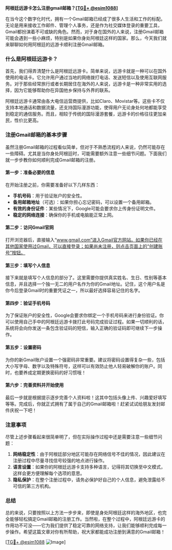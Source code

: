 **阿根廷远游卡怎么注册gmail邮箱？[[TG💪+ @esim1088](https://t.me/s/esim1088)]**

在当今这个数字化时代，拥有一个Gmail邮箱已经成了很多人生活和工作的标配。无论是用来接收工作邮件、管理个人事务，还是作为社交媒体登录的重要工具，Gmail都扮演着不可或缺的角色。然而，对于身在国外的人来说，注册Gmail邮箱可能会遇到一些小麻烦，特别是如果你身处阿根廷这样的国家。那么，今天我们就来聊聊如何用阿根廷的远游卡顺利注册Gmail邮箱。

### 什么是阿根廷远游卡？

首先，我们得弄清楚什么是阿根廷远游卡。简单来说，远游卡就是一种可以在国外使用的电话卡。它允许用户通过当地的网络拨打电话、发送短信以及使用互联网服务。对于那些经常旅行或者长期居住在海外的人来说，远游卡是一种非常实用的选择，因为它能够帮助你在异国他乡保持与外界的联系。

阿根廷远游卡通常由各大电信运营商提供，比如Claro、Movistar等。这些卡不仅支持本地通话和数据流量，还支持国际漫游功能，使得用户无论身处何地都能享受到稳定的通信服务。而且，相较于传统的国际漫游套餐，远游卡的价格往往更加亲民，性价比更高。

### 注册Gmail邮箱的基本步骤

虽然注册Gmail邮箱的过程看似简单，但对于不熟悉流程的人来说，仍然可能存在一些障碍。尤其是当你身处阿根廷时，可能需要额外注意一些细节问题。下面我们就一步步教你如何顺利完成Gmail邮箱的注册。

#### 第一步：准备必要的信息

在开始注册之前，你需要准备好以下几样东西：

- **手机号码**：用于验证账户的安全性。
- **备用邮箱地址**（可选）：如果你担心忘记密码，可以设置一个备用邮箱。
- **有效的身份证件**：某些情况下，Google可能会要求你上传身份证明文件。
- **稳定的网络连接**：确保你的手机或电脑能正常上网。

#### 第二步：访问Gmail官网

打开浏览器后，直接输入“www.gmail.com”进入Gmail官方网站。如果你已经在其他国家使用过Gmail，可以直接登录；如果尚未注册，则点击页面上的“创建账号”按钮。

#### 第三步：填写个人信息

接下来就是填写个人信息的部分了。这里需要你提供真实姓名、生日、性别等基本信息，并且选择一个独一无二的用户名作为你的Gmail地址。记住，这个用户名是你今后登录Gmail时的重要凭证之一，所以最好选择容易记住的名字。

#### 第四步：验证手机号码

为了保证账户的安全性，Google会要求你绑定一个手机号码来进行身份验证。你可以使用自己手中的阿根廷远游卡拨打此号码完成验证过程。如果一切顺利的话，系统将会向你发送一条包含验证码的短信，输入正确的验证码即可继续下一步操作。

#### 第五步：设置密码

为你的新Gmail账户设置一个强密码非常重要。建议将密码设置得复杂一些，包括大小写字母、数字以及特殊符号，这样可以有效防止他人轻易破解你的账户。同时，也要养成定期更换密码的好习惯哦！

#### 第六步：完善资料并开始使用

最后一步就是根据提示逐步完善个人资料啦！这其中包括头像上传、兴趣爱好填写等等。完成后，你就正式拥有了属于自己的Gmail邮箱啦！赶紧试试给朋友发封邮件庆祝一下吧！

### 注意事项

尽管上述步骤看起来很简单明了，但在实际操作过程中还是需要注意一些细节问题：

1. **网络稳定性**：由于阿根廷部分地区可能存在网络信号不佳的情况，因此建议在注册过程中尽量寻找信号较强的地点进行操作。
2. **语言设置**：如果你的阿根廷远游卡支持多种语言，记得将其切换至中文模式，这样会更方便理解每个选项的意思。
3. **隐私保护**：在整个注册过程中，请务必保护好自己的个人信息，避免泄露给不可信的第三方机构。

### 总结

总的来说，只要按照以上方法一步步来，即使是身处阿根廷这样的海外地区，也完全能够轻松搞定Gmail邮箱的注册工作。当然啦，在整个过程中，阿根廷远游卡的作用功不可没——它为我们提供了稳定可靠的网络支持，让我们能够顺利完成每一步操作。希望这篇文章对你有所帮助，祝大家都能成功注册到满意的Gmail邮箱！

[[TG💪+ @esim1088](https://t.me/s/esim1088) ![Image](https://i.postimg.cc/4NQfJmqS/Snipaste-2025-05-13-00-14-12.png)]